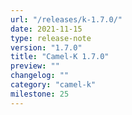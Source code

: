 ```yaml
---
url: "/releases/k-1.7.0/"
date: 2021-11-15
type: release-note
version: "1.7.0"
title: "Camel-K 1.7.0"
preview: ""
changelog: ""
category: "camel-k"
milestone: 25
---
```

